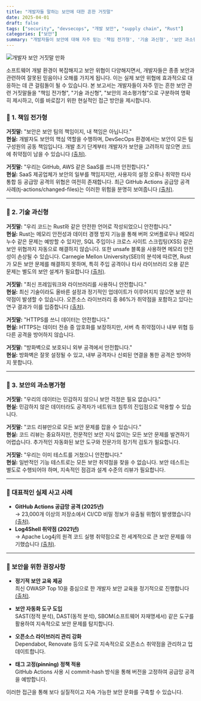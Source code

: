 ```yaml
---
title: "개발자들 말하는 보안에 대한 흔한 거짓말"
date: 2025-04-01
draft: false
tags: ["security", "devsecops", "개발 보안", "supply chain", "Rust"]
categories: ["보안"]
summary: "개발자들이 보안에 대해 자주 믿는 '책임 전가형', '기술 과신형', '보안 과소평가형' 거짓말을 분석하고, 현실적인 대응 방안을 제시합니다."
---
```


![개발자 보안 거짓말 만화](/images/post/dev-security-myths-cover.png)

소프트웨어 개발 환경이 복잡해지고 보안 위협이 다양해지면서, 개발자들은 종종 보안과 관련하여 잘못된 믿음이나 오해를 가지게 됩니다. 이는 실제 보안 위협에 효과적으로 대응하는 데 큰 걸림돌이 될 수 있습니다. 본 보고서는 개발자들이 자주 믿는 흔한 보안 관련 거짓말들을 "책임 전가형", "기술 과신형", "보안의 과소평가형"으로 구분하여 명확히 제시하고, 이를 바로잡기 위한 현실적인 접근 방안을 제시합니다.

### 📌 1. 책임 전가형

**거짓말:** "보안은 보안 팀의 책임이지, 내 책임은 아닙니다."  
**현실:** 개발자도 보안의 핵심 역할을 수행하며, DevSecOps 환경에서는 보안이 모든 팀 구성원의 공동 책임입니다. 개발 초기 단계부터 개발자가 보안을 고려하지 않으면 코드에 취약점이 남을 수 있습니다 [(출처)](https://www.computerweekly.com/news/450424614/Developers-lack-skills-needed-for-secure-DevOps-survey-shows).

**거짓말:** "우리는 GitHub, AWS 같은 SaaS를 쓰니까 안전합니다."  
**현실:** SaaS 제공업체가 보안의 일부를 책임지지만, 사용자의 설정 오류나 취약한 타사 통합 등 공급망 공격의 위협은 여전히 존재합니다. 최근 GitHub Actions 공급망 공격 사례(tj-actions/changed-files)는 이러한 위험을 분명히 보여줍니다 [(출처)](https://thehackernews.com/2025/03/github-action-compromise-puts-cicd.html?m=1).

---

### 📌 2. 기술 과신형

**거짓말:** "우리 코드는 Rust와 같은 안전한 언어로 작성되었으니 안전합니다."  
**현실:** Rust는 메모리 안전성과 데이터 경쟁 방지 기능을 통해 버퍼 오버플로우나 메모리 누수 같은 문제는 예방할 수 있지만, SQL 주입이나 크로스 사이트 스크립팅(XSS) 같은 보안 위협까지 자동으로 해결하지 않습니다. 또한 unsafe 블록을 사용하면 메모리 안전성이 손상될 수 있습니다. Carnegie Mellon University(SEI)의 분석에 따르면, Rust가 모든 보안 문제를 해결하지 못하며, 특히 주입 공격이나 타사 라이브러리 오용 같은 문제는 별도의 보안 설계가 필요합니다 [(출처)](https://insights.sei.cmu.edu/blog/rust-software-security-a-current-state-assessment/).

**거짓말:** "최신 프레임워크와 라이브러리를 사용하니 안전합니다."  
**현실:** 최신 기술이라도 올바른 설정과 정기적인 업데이트가 이루어지지 않으면 보안 취약점이 발생할 수 있습니다. 오픈소스 라이브러리 중 86%가 취약점을 포함하고 있다는 연구 결과가 이를 입증합니다 [(출처)](https://www.scworld.com/news/report-86-of-codebases-contain-vulnerable-open-source-components).

**거짓말:** "HTTPS를 쓰니 데이터는 안전합니다."  
**현실:** HTTPS는 데이터 전송 중 암호화를 보장하지만, 서버 측 취약점이나 내부 위협 등 다른 공격을 방어하지 않습니다.

**거짓말:** "방화벽으로 보호되니 외부 공격에서 안전합니다."  
**현실:** 방화벽은 잘못 설정될 수 있고, 내부 공격자나 신뢰된 연결을 통한 공격은 방어하지 못합니다.

---

### 📌 3. 보안의 과소평가형

**거짓말:** "우리의 데이터는 민감하지 않으니 보안 걱정은 필요 없습니다."  
**현실:** 민감하지 않은 데이터라도 공격자가 네트워크 침투의 진입점으로 악용할 수 있습니다.

**거짓말:** "코드 리뷰만으로 모든 보안 문제를 잡을 수 있습니다."  
**현실:** 코드 리뷰는 중요하지만, 전문적인 보안 지식 없이는 모든 보안 문제를 발견하기 어렵습니다. 추가적인 자동화된 보안 도구와 전문가의 정기적 검토가 필요합니다.

**거짓말:** "우리는 이미 테스트를 거쳤으니 안전합니다."  
**현실:** 일반적인 기능 테스트로는 모든 보안 취약점을 찾을 수 없습니다. 보안 테스트는 별도로 수행되어야 하며, 지속적인 점검과 설계 수준의 리뷰가 필요합니다.

---

### 📌 대표적인 실제 사고 사례
- **GitHub Actions 공급망 공격 (2025년)**  
  → 23,000개 이상의 저장소에서 CI/CD 비밀 정보가 유출될 위험이 발생했습니다 [(출처)](https://thehackernews.com/2025/03/github-action-compromise-puts-cicd.html?m=1).
- **Log4Shell 취약점 (2021년)**  
  → Apache Log4j의 원격 코드 실행 취약점으로 전 세계적으로 큰 보안 문제를 야기했습니다 [(출처)](https://www.scworld.com/news/report-86-of-codebases-contain-vulnerable-open-source-components).

---

### 📌 보안을 위한 권장사항

- **정기적 보안 교육 제공**  
  최신 OWASP Top 10을 중심으로 한 개발자 보안 교육을 정기적으로 진행합니다 [(출처)](https://www.securecodewarrior.com/press-releases/secure-code-warrior-survey-finds-86-of-developers-do-not-view-application-security-as-a-top-priority).

- **보안 자동화 도구 도입**  
  SAST(정적 분석), DAST(동적 분석), SBOM(소프트웨어 자재명세서) 같은 도구를 활용하여 지속적으로 보안 문제를 탐지합니다.

- **오픈소스 라이브러리 관리 강화**  
  Dependabot, Renovate 등의 도구로 지속적으로 오픈소스 취약점을 관리하고 업데이트합니다.

- **태그 고정(pinning) 정책 적용**  
  GitHub Actions 사용 시 commit-hash 방식을 통해 버전을 고정하여 공급망 공격을 예방합니다.

이러한 접근을 통해 보다 실질적이고 지속 가능한 보안 문화를 구축할 수 있습니다.



